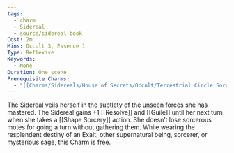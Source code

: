 ```yaml
---
tags:
  - charm
  - Sidereal
  - source/sidereal-book
Cost: 2m
Mins: Occult 3, Essence 1
Type: Reflexive
Keywords:
  - None
Duration: One scene
Prerequisite Charms:
  - "[[Charms/Sidereals/House of Secrets/Occult/Terrestrial Circle Sorcery]]"
---
```

The Sidereal veils herself in the subtlety of the unseen forces she has mastered. The Sidereal gains +1 [[Resolve]] and [[Guile]] until her next turn when she takes a [[Shape Sorcery]] action. She doesn’t lose sorcerous motes for going a turn without gathering them. While wearing the resplendent destiny of an Exalt, other supernatural being, sorcerer, or mysterious sage, this Charm is free.